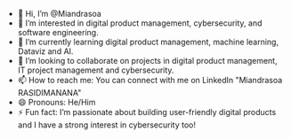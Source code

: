 - 👋 Hi, I’m @Miandrasoa
- 👀 I’m interested in digital product management, cybersecurity, and software engineering.
- 🌱 I’m currently learning digital product management, machine learning, Dataviz and AI.
- 💞️ I’m looking to collaborate on projects in digital product management, IT project management and cybersecurity.
- 📫 How to reach me: You can connect with me on LinkedIn "Miandrasoa RASIDIMANANA"
- 😄 Pronouns: He/Him
- ⚡ Fun fact: I’m passionate about building user-friendly digital products and I have a strong interest in cybersecurity too!


<!---
MiandrasoaF/MiandrasoaF is a ✨ special ✨ repository because its `README.md` (this file) appears on your GitHub profile.
You can click the Preview link to take a look at your changes.
--->
